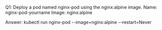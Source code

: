 Q1:
	Deploy a pod named nginx-pod using the nginx:alpine image.
	Name: nginx-pod-yourname
	Image: nginx:alpine
	
Answer:
	kubectl run nginx-pod --image=nginx:alpine --restart=Never
